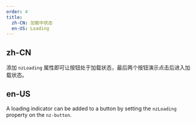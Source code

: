 ```yaml
---
order: 4
title:
  zh-CN: 加载中状态
  en-US: Loading
---
```


## zh-CN

添加 `nzLoading` 属性即可让按钮处于加载状态，最后两个按钮演示点击后进入加载状态。

## en-US

A loading indicator can be added to a button by setting the `nzLoading` property on the `nz-button`.
